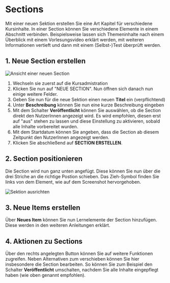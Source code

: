 # Sections

Mit einer neuen Sektion erstellen Sie eine Art Kapitel für verschiedene Kursinhalte. In einer Section können Sie verschiedene Elemente in einem Abschnitt verbinden. Beispielsweise lassen sich Themeninhalte nach einem Überblick mit einem Vorlesungsvideo erklärt werden, mit weiteren Informationen vertieft und dann mit einem (Selbst-)Test überprüft werden. 

## 1. Neue Section erstellen

![Ansicht einer neuen Section](/images/items/Neue-section.png)

1. Wechseln sie zuerst auf die Kursadmistration
2. Klicken Sie nun auf "NEUE SECTION". Nun öffnen sich danach nun einige weitere Felder.
3. Geben Sie nun für die neue Sektion einen neuen **Titel** ein (verpflichtend)
4. Unter **Beschreibung** können Sie nun eine kurze Beschreibung eingeben
5. Mit dem Schalter **Veröffentlicht** können Sie auswählen, ob die Section direkt den NutzerInnen angezeigt wird. Es wird empfohlen, diesen erst auf "aus" stehen zu lassen und diese Einstellung zu aktivieren, sobald alle Inhalte vorbereitet wurden.
6. Mit dem Startdatum können Sie angeben, dass die Section ab diesem Zeitpunkt den NutzerInnen angezeigt werden. 
7. Klicken Sie abschließend auf **SECTION ERSTELLEN**.

## 2. Section positionieren

Die Section wird nun ganz unten angefügt. Diese können Sie nun über die drei Striche an die richtige Postion schieben. Das Zieh-Symbol finden Sie links von dem Element, wie auf dem Screenshot hervorgehoben. 


![Sektion ausrichten](/images/items/Section-verschieben.png)

## 3. Neue Items erstellen

Über **Neues Item** können Sie nun Lernelemente der Section hinzufügen. Diese werden in den weiteren Anleitungen erklärt. 

## 4. Aktionen zu Sections

Über den rechts angelegten Button können Sie auf weitere Funktionen zugreifen. Neben Alternativen zum verschieben können Sie hier insbesondere die Section bearbeiten. 
So können Sie zum Beispiel den Schalter **Veröffentlicht** umschalten, nachdem Sie alle Inhalte eingepflegt haben (wie oben genannt empfohlen).

 
